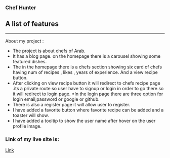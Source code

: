 ### Chef Hunter

## A list of features
***
About my project :
* The project is about chefs of Arab.
* It has a blog page. on the homepage there is a carousel showing some featured dishes.
* The in the homepage there is a chefs section showing six card of chefs having num of recipes , likes , years of experience. And a view recipe button.
* After clicking on view recipe button it will redirect to chefs recipe page .its a private route so user have to signup or login in order to go there.so it will redirect to login page.
*In the login page there are three option for login email,password or google or github.
* There is also a register page it will allow user to register.
* I have added a favorite button where favorite recipe can be added and a toaster will show. 
* I have added a tooltip to show the user name after hover on the user profile image.

### Link of my live site is:

[Link](https://chefs-hunter-54e93.web.app/)